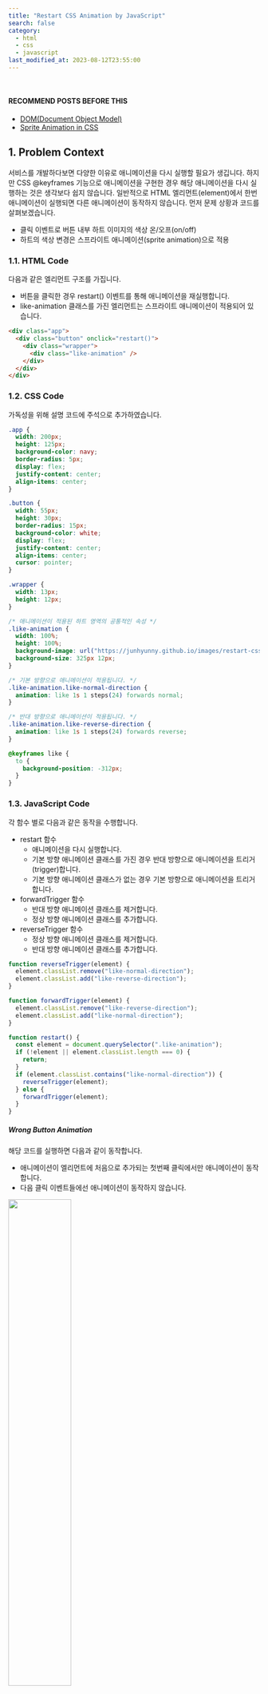```yaml
---
title: "Restart CSS Animation by JavaScript"
search: false
category:
  - html
  - css
  - javascript
last_modified_at: 2023-08-12T23:55:00
---
```


<br/>

#### RECOMMEND POSTS BEFORE THIS

* [DOM(Document Object Model)][document-object-model-link]
* [Sprite Animation in CSS][sprite-animation-in-css-link]

## 1. Problem Context

서비스를 개발하다보면 다양한 이유로 애니메이션을 다시 실행할 필요가 생깁니다. 
하지만 CSS @keyframes 기능으로 애니메이션을 구현한 경우 해당 애니메이션을 다시 실행하는 것은 생각보다 쉽지 않습니다. 
일반적으로 HTML 엘리먼트(element)에서 한번 애니메이션이 실행되면 다른 애니메이션이 동작하지 않습니다. 
먼저 문제 상황과 코드를 살펴보겠습니다. 

* 클릭 이벤트로 버튼 내부 하트 이미지의 색상 온/오프(on/off)
* 하트의 색상 변경은 스프라이트 애니메이션(sprite animation)으로 적용

### 1.1. HTML Code

다음과 같은 엘리먼트 구조를 가집니다.

* 버튼을 클릭한 경우 restart() 이벤트를 통해 애니메이션을 재실행합니다.
* like-animation 클래스를 가진 엘리먼트는 스프라이트 애니메이션이 적용되어 있습니다. 

```html
<div class="app">
  <div class="button" onclick="restart()">
    <div class="wrapper">
      <div class="like-animation" />
    </div>
  </div>
</div>
```

### 1.2. CSS Code

가독성을 위해 설명 코드에 주석으로 추가하였습니다. 

```css
.app {
  width: 200px;
  height: 125px;
  background-color: navy;
  border-radius: 5px;
  display: flex;
  justify-content: center;
  align-items: center;
}

.button {
  width: 55px;
  height: 30px;
  border-radius: 15px;
  background-color: white;
  display: flex;
  justify-content: center;
  align-items: center;
  cursor: pointer;
}

.wrapper {
  width: 13px;
  height: 12px;
}

/* 애니메이션이 적용된 하트 영역의 공통적인 속성 */
.like-animation {
  width: 100%;
  height: 100%;
  background-image: url("https://junhyunny.github.io/images/restart-css-animation-by-javascript-1.JPG");
  background-size: 325px 12px;
}

/* 기본 방향으로 애니메이션이 적용됩니다. */
.like-animation.like-normal-direction {
  animation: like 1s 1 steps(24) forwards normal;
}

/* 반대 방향으로 애니메이션이 적용됩니다. */
.like-animation.like-reverse-direction {
  animation: like 1s 1 steps(24) forwards reverse;
}

@keyframes like {
  to {
    background-position: -312px;
  }
}
```

### 1.3. JavaScript Code

각 함수 별로 다음과 같은 동작을 수행합니다.

* restart 함수
    * 애니메이션을 다시 실행합니다.
    * 기본 방향 애니메이션 클래스를 가진 경우 반대 방향으로 애니메이션을 트리거(trigger)합니다.
    * 기본 방향 애니메이션 클래스가 없는 경우 기본 방향으로 애니메이션을 트리거합니다.
* forwardTrigger 함수
    * 반대 방향 애니메이션 클래스를 제거합니다.
    * 정상 방향 애니메이션 클래스를 추가합니다.
* reverseTrigger 함수
    * 정상 방향 애니메이션 클래스를 제거합니다.
    * 반대 방향 애니메이션 클래스를 추가합니다.

```javascript
function reverseTrigger(element) {
  element.classList.remove("like-normal-direction");
  element.classList.add("like-reverse-direction");
}

function forwardTrigger(element) {
  element.classList.remove("like-reverse-direction");
  element.classList.add("like-normal-direction");
}

function restart() {
  const element = document.querySelector(".like-animation");
  if (!element || element.classList.length === 0) {
    return;
  }
  if (element.classList.contains("like-normal-direction")) {
    reverseTrigger(element);
  } else {
    forwardTrigger(element);
  }
}
```

##### Wrong Button Animation

해당 코드를 실행하면 다음과 같이 동작합니다.

* 애니메이션이 엘리먼트에 처음으로 추가되는 첫번째 클릭에서만 애니메이션이 동작합니다.
* 다음 클릭 이벤트들에선 애니메이션이 동작하지 않습니다.  

<p align="left">
    <img src="/images/restart-css-animation-by-javascript-2.gif" width="50%" class="image__border image__padding">
</p>

## 2. Solve the problem

타이머를 사용해 클래스를 삭제/추가하도록 작성한 코드도 기능은 동작하지만, 애니메이션에 끊기는 현상이 있었습니다. 
자연스럽게 애니메이션을 재실행하려면 리플로우(reflow)를 사용한 트릭(trick)이 필요합니다. 
먼저 리플로우 개념에 대해 알아보겠습니다. 

### 2.1. Rendering Process in Browser

브라우저는 렌더링을 진행할 때 다음과 같은 과정을 수행합니다. 

1. DOM 트리 생성
    * HTML 문서를 파싱하여 DOM 트리를 생성합니다.
1. 스타일 규칙 생성
    * CSS 문서를 파싱하여 CSSOM(CSS Object Model) 트리를 생성합니다.
    * CSSOM 트리는 각 DOM 요소들의 스타일을 결정합니다.
1. 렌더링 트리 생성
    * DOM 트리와 CSSOM 트리를 결합하여 렌더링 트리(render tree)를 생성합니다.
    * 렌더링 트리는 웹 페이지 구조와 스타일, 레이아웃 규칙 등을 나타냅니다.
1. 리플로우(혹은 레이아웃)
    * 렌더링 트리에 속하는 각 엘리먼트들의 위치, 사이즈, 차원 등을 결정합니다.
1. 페인트(혹은 리페인트)
    * 렌더링 트리에 속하는 각 엘리먼트들의 레이아웃 정보를 화면에 픽셀로 표현합니다.
    * 배경, 테두리, 텍스트 및 기타 시각적인 요소들을 렌더링합니다.

<p align="center">
    <img src="/images/restart-css-animation-by-javascript-3.JPG" width="80%" class="image__border">
</p>
<center>https://it-eldorado.tistory.com/87</center>

### 2.2. Batching Reflows and Repaints

브라우저 입장에서 리플로우와 리페인트는 비싼 작업입니다. 
따라서 브라우저는 리플로우나 리페인트 작업을 최소한으로 수행하려고 합니다. 
브라우저는 DOM 트리나 CSS가 변경되었을 때 여러 번 적용하기보단 여러 변경들을 축적하여 한 번에 모든 변화를 적용합니다. 

* 단순히 클래스를 제거하고 추가하는 코드만으로 화면을 다시 그리지 않습니다.
* 브라우저는 함수가 끝났을 때 계산을 통해 화면을 다시 그릴지 여부를 결정합니다.
    * 애니메이션의 방향만 바뀌었으므로 재실행하지 않습니다. 
* 브라우저가 화면을 다시 그려야한다고 판달할 수 있도록 추가 코드가 필요합니다.

### 2.3. JavaSript Code

리플로우를 실행시키는 코드를 추가합니다. 

* 클래스를 제거하고 엘리먼트의 offsetWidth 속성을 참조합니다.
    * DOM 엘리먼트에 대한 정보 제공을 요청한 것입니다. 
    * 브라우저는 변경 사항 일괄 처리를 하기 위한 계획을 취소하고 바로 페이지를 리플로우합니다.
    * 리플로우가 발생하는 시점에 애니메이션 클래스에 대한 정보가 없습니다.
* offsetWidth 속성 접근 이후에 애니메이션 클래스를 추가합니다.
    * 새로운 애니메이션 정보가 추가되었으므로 애니메이션이 동작합니다.

```javascript
function reverseTrigger(element) {
  element.classList.remove("like-normal-direction");
  element.offsetWidth; // This line triggers reflow
  element.classList.add("like-reverse-direction");
}

function forwardTrigger(element) {
  element.classList.remove("like-reverse-direction");
  element.offsetWidth; // This line triggers reflow
  element.classList.add("like-normal-direction");
}

function restart() {
  const element = document.querySelector(".like-animation");
  if (!element || element.classList.length === 0) {
    return;
  }
  if (element.classList.contains("like-normal-direction")) {
    reverseTrigger(element);
  } else {
    forwardTrigger(element);
  }
}
```

### 2.3. Result

버튼을 클릭하면 애니메이션이 동작하는 것을 확인할 수 있습니다.

{% include codepen.html hash="eYQwBgZ" tab="css,result" title="Resatrt CSS Animation by JavaScript" %}

#### REFERENCE

* <https://css-tricks.com/restart-css-animation/>
* <https://stackoverflow.com/questions/60686489/what-purpose-does-void-element-offsetwidth-serve>

[document-object-model-link]: https://junhyunny.github.io/information/document-object-model/
[sprite-animation-in-css-link]: https://junhyunny.github.io/html/css/javascript/sprite-animation-in-css/
